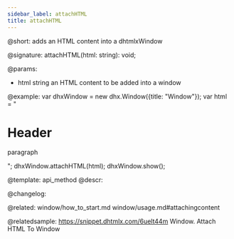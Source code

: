 ```yaml
---
sidebar_label: attachHTML
title: attachHTML
---          
```


@short: adds an HTML content into a dhtmlxWindow

@signature:  attachHTML(html: string): void;

@params:
- html		string		an HTML content to be added into a window

@example:
var dhxWindow = new dhx.Window({title: "Window"});
var html = "<h1>Header</h1><p>paragraph</p>";
dhxWindow.attachHTML(html);
dhxWindow.show();


@template: api_method
@descr:





@changelog:

@related: window/how_to_start.md
window/usage.md#attachingcontent

@relatedsample:
https://snippet.dhtmlx.com/6uelt44m	Window. Attach HTML To Window